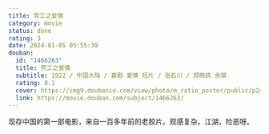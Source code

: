 ```yaml
---
title: 劳工之爱情
category: movie
status: done
rating: 3
date: 2024-01-05 05:55:39
douban:
  id: "1466263"
  title: 劳工之爱情
  subtitle: 1922 / 中国大陆 / 喜剧 爱情 短片 / 张石川 / 郑鹧鸪 余瑛
  rating: 8.1
  cover: https://img9.doubanio.com/view/photo/m_ratio_poster/public/p2446210084.jpg
  link: https://movie.douban.com/subject/1466263/
---
```


现存中国的第一部电影，来自一百多年前的老胶片。观感复杂。江湖，险恶呀。